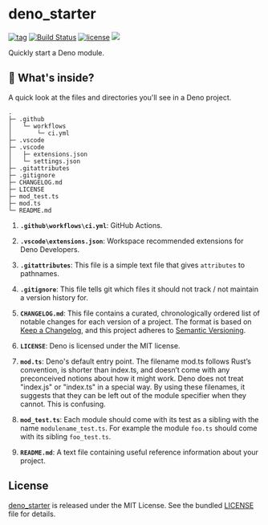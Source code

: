 # deno_starter

[![tag](https://img.shields.io/github/release/justjavac/deno_starter)](https://github.com/justjavac/deno_starter/releases)
[![Build Status](https://github.com/justjavac/deno_starter/workflows/ci/badge.svg?branch=master)](https://github.com/justjavac/deno_starter/actions)
[![license](https://img.shields.io/github/license/justjavac/deno_starter)](https://github.com/justjavac/deno_starter/blob/master/LICENSE)
[![](https://img.shields.io/badge/deno-v1.3-green.svg)](https://github.com/denoland/deno)

Quickly start a Deno module.

## 🧐 What's inside?

A quick look at the files and directories you'll see in a Deno project.

    .
    ├─ .github
    │   └─ workflows
    │       └─ ci.yml
    ├─ .vscode
    ├─ .vscode
    │   ├─ extensions.json
    │   └─ settings.json
    ├─ .gitattributes
    ├─ .gitignore
    ├─ CHANGELOG.md
    ├─ LICENSE
    ├─ mod_test.ts
    ├─ mod.ts
    └─ README.md

1.  **`.github\workflows\ci.yml`**: GitHub Actions.

1.  **`.vscode\extensions.json`**: Workspace recommended extensions for Deno Developers.

1.  **`.gitattributes`**: This file is a simple text file that gives `attributes` to pathnames.

1.  **`.gitignore`**: This file tells git which files it should not track / not maintain a version history for.

1.  **`CHANGELOG.md`**: This file contains a curated, chronologically ordered list of notable changes for each version of a project. The format is based on [Keep a Changelog](https://keepachangelog.com/en/1.0.0/),
    and this project adheres to [Semantic Versioning](https://semver.org/spec/v2.0.0.html).

1.  **`LICENSE`**: Deno is licensed under the MIT license.

1.  **`mod.ts`**: Deno's default entry point. The filename mod.ts follows Rust’s convention, is shorter than index.ts, and doesn’t come with any preconceived notions about how it might work. Deno does not treat "index.js" or "index.ts" in a special way. By using these filenames, it suggests that they can be left out of the module specifier when they cannot. This is confusing.

1.  **`mod_test.ts`**: Each module should come with its test as a sibling with the name `modulename_test.ts`. For example the module `foo.ts` should come with its sibling `foo_test.ts`.

1.  **`README.md`**: A text file containing useful reference information about your project.

## License

[deno_starter](https://github.com/justjavac/deno_starter) is released under the MIT License. See the bundled [LICENSE](./LICENSE) file for details.
